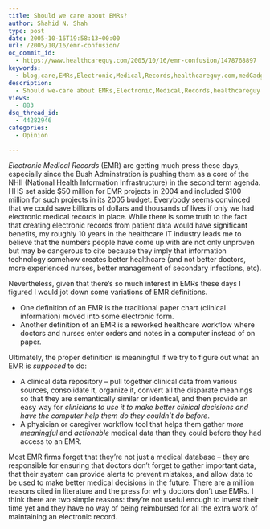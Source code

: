```yaml
---
title: Should we care about EMRs?
author: Shahid N. Shah
type: post
date: 2005-10-16T19:58:13+00:00
url: /2005/10/16/emr-confusion/
oc_commit_id:
  - https://www.healthcareguy.com/2005/10/16/emr-confusion/1478768897
keywords:
  - blog,care,EMRs,Electronic,Medical,Records,healthcareguy.com,medGadget,health care guy,NHII,(National Health Information Infrastructure),
description:
  - Should we-care about EMRs,Electronic,Medical,Records,healthcareguy.com,medGadget,health care guy,NHII,(National Health Information Infrastructure),
views:
  - 883
dsq_thread_id:
  - 44282946
categories:
  - Opinion

---
```

_Electronic Medical Records_ (EMR) are getting much press these days, especially since the Bush Adminstration is pushing them as a core of the NHII (National Health Information Infrastructure) in the second term agenda. HHS set aside $50 million for EMR projects in 2004 and included $100 million for such projects in its 2005 budget. Everybody seems convinced that we could save billions of dollars and thousands of lives if only we had electronic medical records in place. While there is some truth to the fact that creating electronic records from patient data would have significant benefits, my roughly 10 years in the healthcare IT industry leads me to believe that the numbers people have come up with are not only unproven but may be dangerous to cite because they imply that information technology somehow creates better healthcare (and not better doctors, more experienced nurses, better management of secondary infections, etc).

Nevertheless, given that there&#8217;s so much interest in EMRs these days I figured I would jot down some variations of EMR definitions.

  * One definition of an EMR is the traditional paper chart (clinical information) moved into some electronic form.
  * Another definition of an EMR is a reworked healthcare workflow where doctors and nurses enter orders and notes in a computer instead of on paper.

Ultimately, the proper definition is meaningful if we try to figure out what an EMR is _supposed_ to do:

  * A clinical data repository &#8211; pull together clinical data from various sources, consolidate it, organize it, convert all the disparate meanings so that they are semantically similar or identical, and then provide an easy way for _clinicians to use it to make better clinical decisions and have the computer help them do they couldn&#8217;t do before_. 
  * A physician or caregiver workflow tool that helps them gather _more meaningful_ and _actionable_ medical data than they could before they had access to an EMR.

Most EMR firms forget that they&#8217;re not just a medical database &#8211; they are responsible for ensuring that doctors don&#8217;t forget to gather important data, that their system can provide alerts to prevent mistakes, and allow data to be used to make better medical decisions in the future. There are a million reasons cited in literature and the press for why doctors don&#8217;t use EMRs. I think there are two simple reasons: they&#8217;re not useful enough to invest their time yet and they have no way of being reimbursed for all the extra work of maintaining an electronic record.